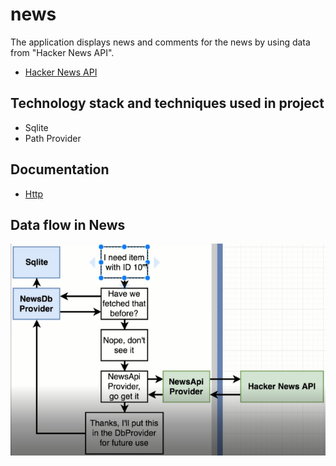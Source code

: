 # news

The application displays news and comments for the news by using data from "Hacker News API".

- [Hacker News API](https://github.com/hackernews/api)

## Technology stack and techniques used in project
* Sqlite
* Path Provider

## Documentation
*  [Http](https://pub.dev/documentation/http/latest/)

## Data flow in News
![Data flow in News](news.png)
